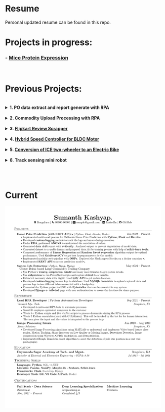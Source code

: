 # Resume
Personal updated resume can be found in this repo.

# Projects in progress:
### - [**Mice Protein Expression**](https://github.com/bheemaguli/Mice-Protein-Expression)
<!-- ### - [**Image Captioning**](https://github.com/bheemaguli/Image-Captioning) -->

<br>

# Previous Projects:
<br>

<details>
<summary><b>1. PO data extract and report generate with RPA</b></summary>
<br>

*UiPath, Python, VB.Net, Regex*

*Nov 2021 - Jan 2022*

Aim: Extract product details from PO and update the database
Process:
* Download mail attachment with specific subject
* Generate Excel file with specific column format and sheets, generate folder and log to file with python
* Extract product data of table from PDFs (table configuration varies from customer to customer) and filter data with vb.net and regex in UiPath.
* Generate an Excel report with python using extraction data.
* Email the Report Excel after completion.

Outcome: Process 40k products a day with >90% efficiency and reduced 8 member equivalent manual labor cost.
</details>

<br>

<details>
<summary><b>2. Commodity Upload Processing with RPA</b></summary>
<br>

*Python, UiPath, VB.Net, Regex*

*Feb 2022 - Apr 2022*

Aim: Get input commodity curves, process file according to the database, upload to a website
Process:
* Prepare input file with vb.net in UiPath
* Ask the user whether the database needs to be updated with GUI made with Python and Tkinter.
* After database update, process input files with database data.
* Upload files to the website with UiPath.

Outcome: Reduced manpower wastage on repetitive manual tasks.

</details>

<br>

<details>
<summary><b>3. <a href="https://github.com/bheemaguli/FlipkartReviewScrapper">Flipkart Review Scrapper</a></b></summary>
<br>

*Python, Flask*

*Apr 2022 - May 2022*

Aim: Extract top Reviews from Flipkart with the given keyword
Process:
* Create flask landing page for search
* Get search query from the page
* Get web scrap of Flipkart with the given query
* Clear the resulting HTML with Beautiful Soup and get the required values
* Post the result on the page using flask

Outcome: Understand the working of chrome engine, flask, and HTML layout.
</details>


<br>

<details>
<summary><b>4. <a href="https://docs.google.com/presentation/d/15Ds42YUpZaFY9qWuqYhXlFoyxCseWCql/edit?usp=sharing&ouid=107321296866101467124&rtpof=true&sd=true">Hybrid Speed Controller for BLDC Motor</a></b></summary>
<br>

*Engineering Final Year Project*

*Mar 2021 - Aug 2021*

* After going through numerous research papers published in the past 8 years, it was found that there lacked a design that incorporates all the latest technology in a single controller unit. 
* Our team was successful in developing a design that incorporated Fuzzy-PI hybrid logic for velocity controller and FOC-SVPWM algorithm for current control. 
* The model was created, tweaked and optimized for optimal speed control of the BLDC motor in Simulink.

</details>

<br>

<details>
<summary><b>5. <a href="https://docs.google.com/presentation/d/1ZSFhdfa_s99KiOhDXqg7qajt0Scr3VkG2Zj4fpJVma4/edit?usp=sharing">Conversion of ICE two-wheeler to an Electric Bike</a></b></summary>
<br>

*Engineering Final Year Project*

*Dec 2019 - Feb 2020*

* To understand the underlying concepts of EVs, an ICE vehicle was electrified. 
* The vehicle was modified to use a 1KW BLDC motor and 10Ah Li-ion battery with appropriate modifications to the vehicle chassis. 
* The end product was able to deliver good performance with a range of 15 Kms and recorded a top speed of 62.8 kmph.

</details>

<br>

<details>
<summary><b>6. Track sensing mini robot</b></summary>
<br>

*Mini project for fun*

*Jan 2018 - Jan 2018*

Arduino is used to track and follows the path based on the feedback of the IR sensor. All programmed in Arduino C.
</details>

<br><br>

# Current
![20220729](./bheemaguli.jpg)
